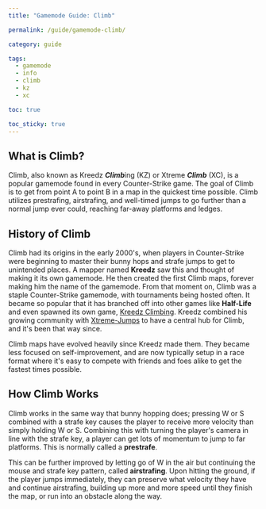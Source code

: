 ```yaml
---
title: "Gamemode Guide: Climb"

permalink: /guide/gamemode-climb/

category: guide

tags:
  - gamemode
  - info
  - climb
  - kz
  - xc

toc: true

toc_sticky: true
---
```


## What is Climb?

Climb, also known as Kreedz ***Climb***ing (KZ) or Xtreme ***Climb*** (XC), is a popular gamemode found in every Counter-Strike game. The goal of Climb is to get from point A to point B in a map in the quickest time possible. Climb utilizes prestrafing, airstrafing, and well-timed jumps to go further than a normal jump ever could, reaching far-away platforms and ledges.

## History of Climb

Climb had its origins in the early 2000's, when players in Counter-Strike were beginning to master their bunny hops and strafe jumps to get to unintended places. A mapper named **Kreedz** saw this and thought of making it its own gamemode. He then created the first Climb maps, forever making him the name of the gamemode. From that moment on, Climb was a staple Counter-Strike gamemode, with tournaments being hosted often. It became so popular that it has branched off into other games like **Half-Life** and even spawned its own game, [Kreedz Climbing](https://store.steampowered.com/app/626680/Kreedz_Climbing/). Kreedz combined his growing community with [Xtreme-Jumps](https://xtreme-jumps.eu/news.php) to have a central hub for Climb, and it's been that way since.

Climb maps have evolved heavily since Kreedz made them. They became less focused on self-improvement, and are now typically setup in a race format where it's easy to compete with friends and foes alike to get the fastest times possible.
## How Climb Works

Climb works in the same way that bunny hopping does; pressing W or S combined with a strafe key causes the player to receive more velocity than simply holding W or S. Combining this with turning the player's camera in line with the strafe key, a player can get lots of momentum to jump to far platforms. This is normally called a **prestrafe**.

This can be further improved by letting go of W in the air but continuing the mouse and strafe key pattern, called **airstrafing**. Upon hitting the ground, if the player jumps immediately, they can preserve what velocity they have and continue airstrafing, building up more and more speed until they finish the map, or run into an obstacle along the way.
